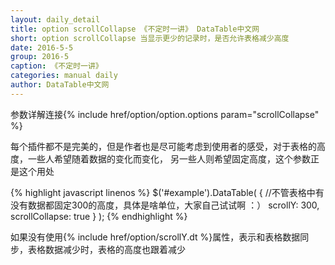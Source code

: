 ```yaml
---
layout: daily_detail
title: option scrollCollapse 《不定时一讲》 DataTable中文网
short: option scrollCollapse 当显示更少的记录时，是否允许表格减少高度
date: 2016-5-5
group: 2016-5
caption: 《不定时一讲》
categories: manual daily
author: DataTable中文网
---
```

参数详解连接{% include href/option/option.options param="scrollCollapse" %}

每个插件都不是完美的，但是作者也是尽可能考虑到使用者的感受，对于表格的高度，一些人希望随着数据的变化而变化，
另一些人则希望固定高度，这个参数正是这个用处

{% highlight javascript linenos %}
$('#example').DataTable( {
    //不管表格中有没有数据都固定300的高度，具体是啥单位，大家自己试试啊 ：）
  scrollY: 300,
  scrollCollapse: true
} );
{% endhighlight %}

如果没有使用{% include href/option/scrollY.dt %}属性，表示和表格数据同步，表格数据减少时，表格的高度也跟着减少
